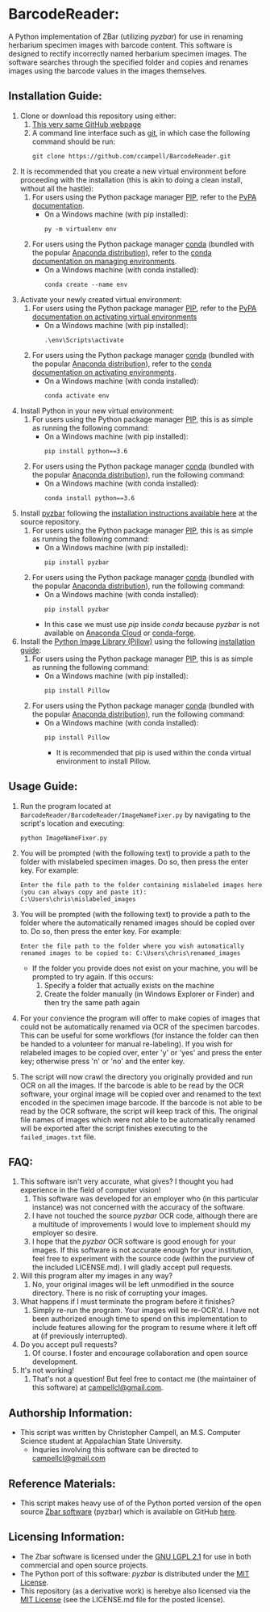 # BarcodeReader:
A Python implementation of ZBar (utilizing *pyzbar*) for use in renaming
herbarium specimen images with barcode content. This software is designed
to rectify incorrectly named herbarium specimen images. The software
searches through the specified folder and copies and renames images using
the barcode values in the images themselves.

## Installation Guide:
1. Clone or download this repository using either:
    1. [This very same GitHub webpage](https://github.com/ccampell/BarcodeReader)
    2. A command line interface such as [git](https://git-scm.com/),
    in which case the following command should be run:
        ```
        git clone https://github.com/ccampell/BarcodeReader.git
        ```
2. It is recommended that you create a new virtual environment before
proceeding with the installation (this is akin to doing a clean install,
 without all the hastle):
    1. For users using the Python package manager
    [PIP](https://github.com/pypa/pip), refer to the
    [PyPA documentation](https://packaging.python.org/guides/installing-using-pip-and-virtualenv/#creating-a-virtualenv).
        * On a Windows machine (with pip installed):
            ```
            py -m virtualenv env
            ```
    2. For users using the Python package manager
    [conda](https://docs.conda.io/projects/conda/en/latest/index.html)
    (bundled with the popular [Anaconda distribution](https://www.anaconda.com/distribution/)),
     refer to the [conda documentation on managing environments](https://docs.conda.io/projects/conda/en/latest/user-guide/tasks/manage-environments.html).
        * On a Windows machine (with conda installed):
            ```
            conda create --name env
            ```
3. Activate your newly created virtual environment:
    1.  For users using the Python package manager [PIP](https://github.com/pypa/pip), refer to the [PyPA documentation on activating virtual environments](https://packaging.python.org/guides/installing-using-pip-and-virtualenv/#activating-a-virtualenv)
        * On a Windows machine (with pip installed):
            ```
            .\env\Scripts\activate
            ```
    2. For users using the Python package manager [conda](https://docs.conda.io/projects/conda/en/latest/index.html) (bundled with the popular [Anaconda distribution](https://www.anaconda.com/distribution/)), refer to the [conda documentation on activating environments](https://docs.conda.io/projects/conda/en/latest/user-guide/tasks/manage-environments.html#activating-an-environment).
        * On a Windows machine (with conda installed):
            ```
            conda activate env
            ```
4. Install Python in your new virtual environment:
    1. For users using the Python package manager [PIP](https://pypi.org/project/pip/), this is as simple as running the following command:
        * On a Windows machine (with pip installed):
            ```
            pip install python==3.6
            ```
    2. For users using the Python package manager [conda](https://docs.conda.io/projects/conda/en/latest/index.html) (bundled with the popular [Anaconda distribution](https://www.anaconda.com/distribution/)), run the following command:
        * On a Windows machine (with conda installed):
            ```
            conda install python==3.6
            ```
5. Install [pyzbar](https://github.com/NaturalHistoryMuseum/pyzbar) following the [installation instructions available here](https://github.com/NaturalHistoryMuseum/pyzbar#installation) at the source repository.
    1. For users using the Python package manager [PIP](https://github.com/pypa/pip), this is as simple
    as running the following command:
        * On a Windows machine (with pip installed):
            ```
            pip install pyzbar
            ```
    2. For users using the Python package manager [conda](https://docs.conda.io/projects/conda/en/latest/index.html) (bundled with the popular [Anaconda distribution](https://www.anaconda.com/distribution/)), run the following command:
        * On a Windows machine (with conda installed):
            ```
            pip install pyzbar
            ```
        * In this case we must use *pip* inside *conda* because *pyzbar* is not available on [Anaconda Cloud](https://anaconda.org/) or [conda-forge](https://anaconda.org/conda-forge).
6. Install the
[Python Image Library (Pillow)](https://github.com/python-pillow/Pillow)
using the following
[installation guide](https://pillow.readthedocs.io/en/latest/installation.html):
    1. For users using the Python package manager
    [PIP](https://github.com/pypa/pip), this is as simple as running
    the following command:
        * On a Windows machine (with pip installed):
            ```
            pip install Pillow
            ```
    2. For users using the Python package manager [conda](https://docs.conda.io/projects/conda/en/latest/index.html) (bundled with the popular [Anaconda distribution](https://www.anaconda.com/distribution/)), run the following command:
        * On a Windows machine (with conda installed):
            ```
            pip install Pillow
            ```
            * It is recommended that pip is used within the conda virtual environment to install Pillow.

## Usage Guide:

1. Run the program located at ```BarcodeReader/BarcodeReader/ImageNameFixer.py``` by navigating to the script's location and executing:
    ```
    python ImageNameFixer.py
    ```
2. You will be prompted (with the following text) to provide a path to the folder with mislabeled specimen images. Do so, then press the enter key. For example:
    ```
    Enter the file path to the folder containing mislabeled images here (you can always copy and paste it): C:\Users\chris\mislabeled_images
    ```
3. You will be prompted (with the following text) to provide a path to the folder where the automatically renamed images should be copied over to. Do so, then press the enter key. For example:
    ```
    Enter the file path to the folder where you wish automatically renamed images to be copied to: C:\Users\chris\renamed_images
    ```
    * If the folder you provide does not exist on your machine, you will be prompted to try again. If this occurs:
        1. Specify a folder that actually exists on the machine
        2. Create the folder manually (in Windows Explorer or Finder) and then try the same path again
4. For your convience the program will offer to make copies of images
that could not be automatically renamed via OCR of the specimen barcodes.
This can be useful for some workflows (for instance the folder can then
be handed to a volunteer for manual re-labeling).
If you wish for relabeled images to be copied over, enter 'y' or 'yes' and press the enter key; otherwise press 'n' or 'no' and the enter key.

5. The script will now crawl the directory you originally provided and
run OCR on all the images. If the barcode is able to be read by the OCR
software, your orginal image will be copied over and renamed to the
text encoded in the specimen image barcode. If the barcode is not able
to be read by the OCR software, the script will keep track of this. The
original file names of images which were not able to be automatically
renamed will be exported after the script finishes executing to the ```failed_images.txt``` file.

## FAQ:
1. This software isn't very accurate, what gives? I thought you had experience in the field of computer vision!
    1. This software was developed for an employer who (in this particular instance) was not concerned with the accuracy of the software.
    2. I have not touched the source *pyzbar* OCR code, although there are a multitude of improvements I would love to implement should my employer so desire.
    3. I hope that the *pyzbar* OCR software is good enough for your images.
    If this software is not accurate enough for your institution, feel free to experiment with the source code (within the purview of the included LICENSE.md). I will gladly accept pull requests.
2. Will this program alter my images in any way?
    1. No, your original images will be left unmodified in the source
    directory. There is no risk of corrupting your images.
3. What happens if I must terminate the program before it finishes?
    1. Simply re-run the program. Your images will be re-OCR'd.
    I have not been authorized enough time to spend on this implementation
    to include features allowing for the program to resume where it left off at
    (if previously interrupted).
4. Do you accept pull requests?
    1. Of course. I foster and encourage collaboration and open source development.
5. It's not working!
    1. That's not a question! But feel free to contact me (the maintainer of this software) at [campellcl@gmail.com](mailto:campellcl@gmail.com).

## Authorship Information:
* This script was written by Christopher Campell, an M.S. Computer
Science student at Appalachian State University.
    * Inquries involving this software can be directed to
    [campellcl@gmail.com](mailto:campellcl@gmail.com)

## Reference Materials:
* This script makes heavy use of of the Python ported version of the
 open source [Zbar software](http://zbar.sourceforge.net/) (pyzbar)
 which is available on GitHub
 [here](https://github.com/NaturalHistoryMuseum/pyzbar).

## Licensing Information:
* The Zbar software is licensed under the
[GNU LGPL 2.1](https://www.gnu.org/licenses/old-licenses/lgpl-2.1.html)
for use in both commercial and open source projects.
* The Python port of this software: *pyzbar* is distributed under the
[MIT License](https://choosealicense.com/licenses/mit/).
* This repository (as a derivative work) is herebye also licensed via
the [MIT License](https://choosealicense.com/licenses/mit/)
(see the LICENSE.md file for the posted license).

